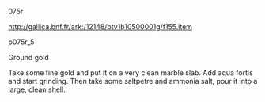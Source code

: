 075r

http://gallica.bnf.fr/ark:/12148/btv1b10500001g/f155.item

p075r_5

Ground gold

Take some fine gold and put it on a very clean  marble slab. Add aqua fortis and start grinding. Then take some saltpetre and ammonia salt, pour it into a large, clean shell.
